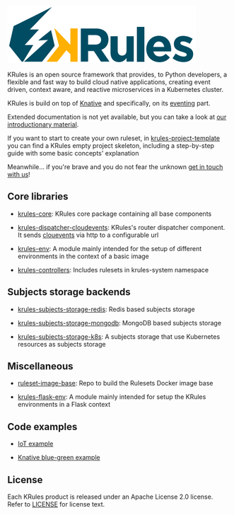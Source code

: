 ![](.support/krules_ext_logo.png)

KRules is an open source framework that provides, to Python developers, a flexible and fast way to build cloud native applications, 
creating event driven, context aware, and reactive microservices in a Kubernetes cluster.

KRules is build on top of [Knative](https://knative.dev/) and specifically, on its [eventing](https://knative.dev/docs/eventing/) part.

Extended documentation is not yet available, but you can take a look at [our introductionary material](https://intro.krules.io).

If you want to start to create your own ruleset, in [krules-project-template](https://github.com/airspot-dev/krules/tree/develop/support/krules-project-template) 
you can find a KRules empty project skeleton, including a step-by-step guide with some basic concepts' explanation

Meanwhile... if you're brave and you do not fear the unknown [get in touch with us](mailto:info@airspot.tech)! 

## Core libraries

- [krules-core](https://github.com/airspot-dev/krules-core): KRules core package containing all base components

- [krules-dispatcher-cloudevents](https://github.com/airspot-dev/krules-dispatcher-cloudevents): KRules's router dispatcher component.
It sends [clouevents](https://cloudevents.io/) via http to a configurable url

- [krules-env](https://github.com/airspot-dev/krules-env): A module mainly intended for the setup of different environments in the context of a basic image

- [krules-controllers](https://github.com/airspot-dev/krules-controllers): Includes rulesets in krules-system namespace

## Subjects storage backends

- [krules-subjects-storage-redis](https://github.com/airspot-dev/krules-subjects-storage-redis): Redis based subjects storage

- [krules-subjects-storage-mongodb](https://github.com/airspot-dev/krules-subjects-storage-mongodb): MongoDB based subjects storage

- [krules-subjects-storage-k8s](https://github.com/airspot-dev/krules-subjects-storage-k8s): A subjects storage that use Kubernetes resources as subjects storage 

## Miscellaneous

- [ruleset-image-base](https://github.com/airspot-dev/ruleset-image-base): Repo to build the Rulesets Docker image base 

- [krules-flask-env](https://github.com/airspot-dev/krules-flask-env): A module mainly intended for setup the KRules environments in a Flask context

## Code examples

- [IoT example](https://github.com/airspot-dev/iot-demo)

- [Knative blue-green example](https://github.com/airspot-dev/knative-bluegreen-demo)

## License

Each KRules product is released under an Apache License 2.0 license. Refer to [LICENSE](LICENSE) for license text.
